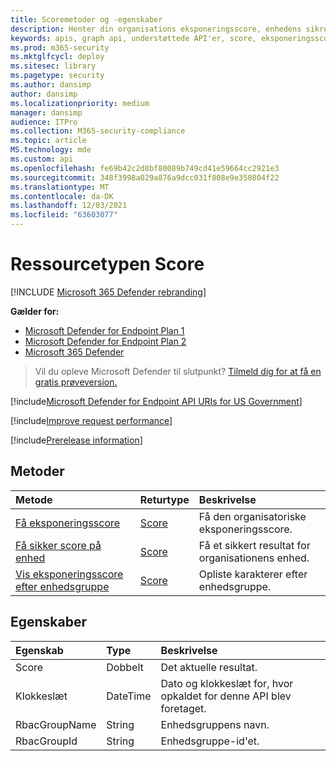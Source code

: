 ```yaml
---
title: Scoremetoder og -egenskaber
description: Henter din organisations eksponeringsscore, enhedens sikre score og eksponeringsscore efter enhedsgruppe
keywords: apis, graph api, understøttede API'er, score, eksponeringsscore, enhedsscore, eksponeringsscore efter enhedsgruppe
ms.prod: m365-security
ms.mktglfcycl: deploy
ms.sitesec: library
ms.pagetype: security
ms.author: dansimp
author: dansimp
ms.localizationpriority: medium
manager: dansimp
audience: ITPro
ms.collection: M365-security-compliance
ms.topic: article
MS.technology: mde
ms.custom: api
ms.openlocfilehash: fe69b42c2d8bf80089b749cd41e59664cc2921e3
ms.sourcegitcommit: 348f3998a029a876a9dcc031f808e9e350804f22
ms.translationtype: MT
ms.contentlocale: da-DK
ms.lasthandoff: 12/03/2021
ms.locfileid: "63603077"
---
```

# <a name="score-resource-type"></a>Ressourcetypen Score

[!INCLUDE [Microsoft 365 Defender rebranding](../../includes/microsoft-defender.md)]


**Gælder for:**
- [Microsoft Defender for Endpoint Plan 1](https://go.microsoft.com/fwlink/?linkid=2154037)
- [Microsoft Defender for Endpoint Plan 2](https://go.microsoft.com/fwlink/?linkid=2154037)
- [Microsoft 365 Defender](https://go.microsoft.com/fwlink/?linkid=2118804)

> Vil du opleve Microsoft Defender til slutpunkt? [Tilmeld dig for at få en gratis prøveversion.](https://signup.microsoft.com/create-account/signup?products=7f379fee-c4f9-4278-b0a1-e4c8c2fcdf7e&ru=https://aka.ms/MDEp2OpenTrial?ocid=docs-wdatp-exposedapis-abovefoldlink)

[!include[Microsoft Defender for Endpoint API URIs for US Government](../../includes/microsoft-defender-api-usgov.md)]

[!include[Improve request performance](../../includes/improve-request-performance.md)]

[!include[Prerelease information](../../includes/prerelease.md)]

## <a name="methods"></a>Metoder

Metode|Returtype|Beskrivelse
:---|:---|:---
[Få eksponeringsscore](get-exposure-score.md)|[Score](score.md)|Få den organisatoriske eksponeringsscore.
[Få sikker score på enhed](get-device-secure-score.md)|[Score](score.md)|Få et sikkert resultat for organisationens enhed.
[Vis eksponeringsscore efter enhedsgruppe](get-machine-group-exposure-score.md)|[Score](score.md)|Opliste karakterer efter enhedsgruppe.

## <a name="properties"></a>Egenskaber

Egenskab|Type|Beskrivelse
:---|:---|:---
Score|Dobbelt|Det aktuelle resultat.
Klokkeslæt|DateTime|Dato og klokkeslæt for, hvor opkaldet for denne API blev foretaget.
RbacGroupName|String|Enhedsgruppens navn.
RbacGroupId|String|Enhedsgruppe-id'et.
